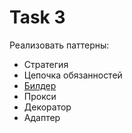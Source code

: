 # Task 3
Реализовать паттерны: 
- Стратегия
- Цепочка обязанностей
- [Билдер](https://github.com/YuriyVelikotskiy/java-lessons/blob/main/Task%203/BuilderExample.java)
- Прокси
- Декоратор
- Адаптер
